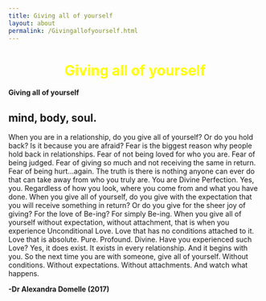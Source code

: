 ```yaml
---
title: Giving all of yourself
layout: about
permalink: /Givingallofyourself.html
---
```

# **<center><font color="yellow">Giving all of yourself</font></center>**

**Giving all of yourself**
## mind, body, soul.


When you are in a relationship, do you give all of yourself?
Or do you hold back?
Is it because you are afraid?
Fear is the biggest reason why people hold back in relationships.
Fear of not being loved for who you are.
Fear of being judged.
Fear of giving so much and not receiving the same in return.
Fear of being hurt…again.
The truth is there is nothing anyone can ever do that can take away from who you truly are.
You are Divine Perfection.
Yes, you.
Regardless of how you look, where you come from and what you have done.
When you give all of yourself, do you give with the expectation that you will receive something in return?
Or do you give for the sheer joy of giving?
For the love of Be-ing?
For simply Be-ing.
When you give all of yourself without expectation, without attachment, that is when you experience Unconditional Love.
Love that has no conditions attached to it.
Love that is absolute.
Pure. Profound. Divine.
Have you experienced such Love?
Yes, it does exist.
It exists in every relationship.
And it begins with you.
So the next time you are with someone, give all of yourself.
Without conditions. Without expectations. Without attachments.
And watch what happens.

**-Dr Alexandra Domelle (2017)**
